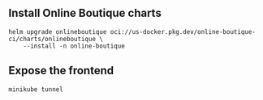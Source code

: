 ## Install Online Boutique charts

```
helm upgrade onlineboutique oci://us-docker.pkg.dev/online-boutique-ci/charts/onlineboutique \
    --install -n online-boutique
```

## Expose the frontend

```
minikube tunnel
```